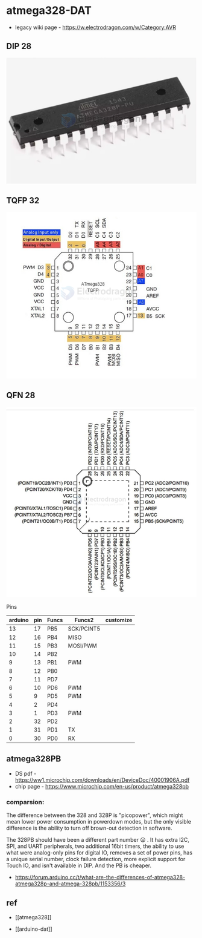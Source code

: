 

# atmega328-DAT

- legacy wiki page - https://w.electrodragon.com/w/Category:AVR


## DIP 28

![](2024-10-03-18-38-54.png)

## TQFP 32 

![](2024-07-01-19-50-54.png)


## QFN 28 

![](2024-07-01-19-46-59.png)

Pins 

| arduino | pin | Funcs | Funcs2     | customize |
| ------- | --- | ----- | ---------- | --------- |
| 13      | 17  | PB5   | SCK/PCINT5 |           |
| 12      | 16  | PB4   | MISO       |           |
| 11      | 15  | PB3   | MOSI/PWM   |           |
| 10      | 14  | PB2   |            |           |
| 9       | 13  | PB1   | PWM        |           |
| 8       | 12  | PB0   |            |           |
| 7       | 11  | PD7   |            |           |
| 6       | 10  | PD6   | PWM        |           |
| 5       | 9   | PD5   | PWM        |           |
| 4       | 2   | PD4   |            |           |
| 3       | 1   | PD3   | PWM        |           |
| 2       | 32  | PD2   |            |           |
| 1       | 31  | PD1   | TX         |           |
| 0       | 30  | PD0   | RX         |           |


## atmega328PB

- DS pdf - https://ww1.microchip.com/downloads/en/DeviceDoc/40001906A.pdf
- chip page - https://www.microchip.com/en-us/product/atmega328pb

### comparsion: 

The difference between the 328 and 328P is "picopower", which might mean lower power consumption in powerdown modes, but the only visible difference is the ability to turn off brown-out detection in software.

The 328PB should have been a different part number :frowning: . It has extra I2C, SPI, and UART peripherals, two additional 16bit timers, the ability to use what were analog-only pins for digital IO, removes a set of power pins, has a unique serial number, clock failure detection, more explicit support for Touch IO, and isn't available in DIP. And the PB is cheaper.

- https://forum.arduino.cc/t/what-are-the-differences-of-atmega328-atmega328p-and-atmega-328pb/1153356/3

## ref 

- [[atmega328]]

- [[arduino-dat]]